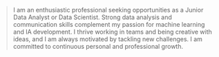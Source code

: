 > I am an enthusiastic professional seeking opportunities as a Junior Data Analyst or Data Scientist. Strong data analysis and communication skills complement my passion for machine learning and IA development. I thrive working in teams and being creative with ideas, and I am always motivated by tackling new challenges. I am committed to continuous personal and professional growth.
